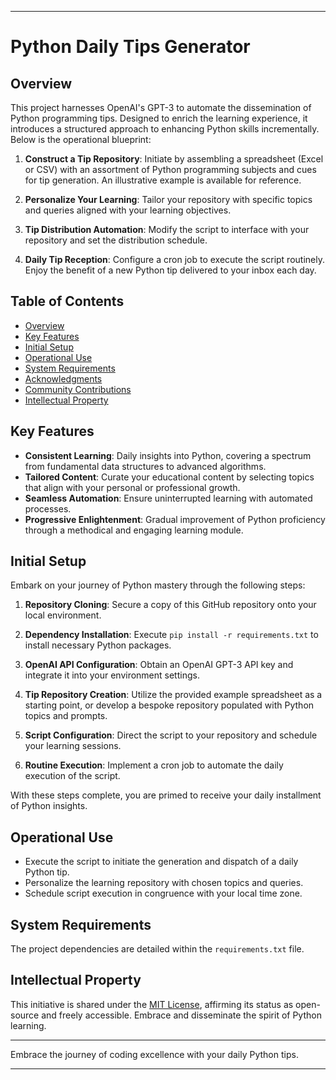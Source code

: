 
---

# Python Daily Tips Generator

## Overview

This project harnesses OpenAI's GPT-3 to automate the dissemination of Python programming tips. Designed to enrich the learning experience, it introduces a structured approach to enhancing Python skills incrementally. Below is the operational blueprint:

1. **Construct a Tip Repository**: Initiate by assembling a spreadsheet (Excel or CSV) with an assortment of Python programming subjects and cues for tip generation. An illustrative example is available for reference.

2. **Personalize Your Learning**: Tailor your repository with specific topics and queries aligned with your learning objectives.

3. **Tip Distribution Automation**: Modify the script to interface with your repository and set the distribution schedule.

4. **Daily Tip Reception**: Configure a cron job to execute the script routinely. Enjoy the benefit of a new Python tip delivered to your inbox each day.

## Table of Contents
- [Overview](#overview)
- [Key Features](#features)
- [Initial Setup](#getting-started)
- [Operational Use](#usage)
- [System Requirements](#dependencies)
- [Acknowledgments](#credits)
- [Community Contributions](#contributing)
- [Intellectual Property](#license)

## Key Features

- **Consistent Learning**: Daily insights into Python, covering a spectrum from fundamental data structures to advanced algorithms.
- **Tailored Content**: Curate your educational content by selecting topics that align with your personal or professional growth.
- **Seamless Automation**: Ensure uninterrupted learning with automated processes.
- **Progressive Enlightenment**: Gradual improvement of Python proficiency through a methodical and engaging learning module.

## Initial Setup

Embark on your journey of Python mastery through the following steps:

1. **Repository Cloning**: Secure a copy of this GitHub repository onto your local environment.

2. **Dependency Installation**: Execute `pip install -r requirements.txt` to install necessary Python packages.

3. **OpenAI API Configuration**: Obtain an OpenAI GPT-3 API key and integrate it into your environment settings.

4. **Tip Repository Creation**: Utilize the provided example spreadsheet as a starting point, or develop a bespoke repository populated with Python topics and prompts.

5. **Script Configuration**: Direct the script to your repository and schedule your learning sessions.

6. **Routine Execution**: Implement a cron job to automate the daily execution of the script.

With these steps complete, you are primed to receive your daily installment of Python insights.

## Operational Use

- Execute the script to initiate the generation and dispatch of a daily Python tip.
- Personalize the learning repository with chosen topics and queries.
- Schedule script execution in congruence with your local time zone.

## System Requirements

The project dependencies are detailed within the `requirements.txt` file.

## Intellectual Property

This initiative is shared under the [MIT License](LICENSE.md), affirming its status as open-source and freely accessible. Embrace and disseminate the spirit of Python learning.

---

Embrace the journey of coding excellence with your daily Python tips.

--- 

